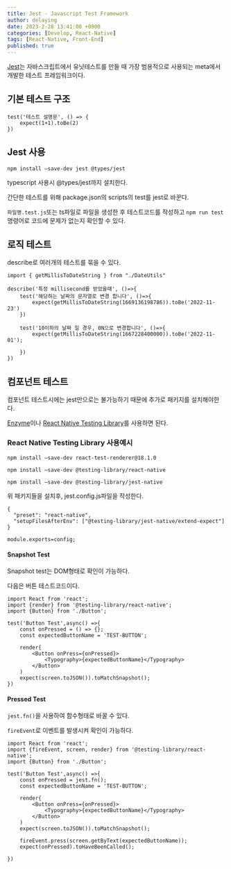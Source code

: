 ```yaml
---
title: Jest - Javascript Test Framework
author: delaying
date: 2023-2-28 13:41:00 +0900
categories: [Develop, React-Native]
tags: [React-Native, Front-End]
published: true
---
```


[Jest](https://jestjs.io/docs/getting-started)는 자바스크립트에서 유닛테스트를 만들 때 가장 범용적으로 사용되는 meta에서 개발한 테스트 프레임워크이다.

## 기본 테스트 구조

```
test('테스트 설명문', () => {
	expect(1+1).toBe(2)
})
```

## Jest 사용

`npm install —save-dev jest @types/jest`

typescript 사용시 @types/jest까지 설치한다.

간단한 테스트를 위해 package.json의 scripts의 test를 jest로 바꾼다.

`파일명.test.js`또는 ts파일로 파일을 생성한 후 테스트코드를 작성하고 `npm run test`명령어로 코드에 문제가 없는지 확인할 수 있다.

## 로직 테스트

describe로 여러개의 테스트를 묶을 수 있다.

```
import { getMillisToDateString } from "./DateUtils"

describe('특정 millisecond를 받았을때', ()=>{
    test('해당하는 날짜의 문자열로 변경 합니다', ()=>{
        expect(getMillisToDateString(1669136198786)).toBe('2022-11-23')
    })

    test('10이하의 날짜 일 경우, 0N으로 변경합니다', ()=>{
        expect(getMillisToDateString(1667228400000)).toBe('2022-11-01');

    })
})
```

## 컴포넌트 테스트

컴포넌트 테스트시에는 jest만으로는 불가능하기 때문에 추가로 패키지를 설치해야한다.

[Enzyme](https://www.npmjs.com/package/jest-enzyme)이나 [React Native Testing Library](https://callstack.github.io/react-native-testing-library/docs/getting-started)를 사용하면 된다.

### React Native Testing Library 사용예시

`npm install —save-dev react-test-renderer@18.1.0`

`npm install —save-dev @testing-library/react-native`

`npm install —save-dev @testing-library/jest-native`

위 패키지들을 설치후, jest.config.js파일을 작성한다.

```
{
  "preset": "react-native",
  "setupFilesAfterEnv": ["@testing-library/jest-native/extend-expect"]
}

module.exports=config;
```

#### Snapshot Test

Snapshot test는 DOM형태로 확인이 가능하다.

다음은 버튼 테스트코드이다.

```
import React from 'react';
import {render} from '@testing-library/react-native';
import {Button} from './Button';

test('Button Test',async() =>{
	const onPressed = () => {};
	const expectedButtonName = 'TEST-BUTTON';

	render{
		<Button onPress={onPressed}>
			<Typography>{expectedButtonName}</Typography>
		</Button>
	)
	expect(screen.toJSON()).toMatchSnapshot();
})
```

#### Pressed Test

`jest.fn()`을 사용하여 함수형태로 바꿀 수 있다.

`fireEvent`로 이벤트를 발생시켜 확인이 가능하다.

```
import React from 'react';
import {fireEvent, screen, render} from '@testing-library/react-native';
import {Button} from './Button';

test('Button Test',async() =>{
	const onPressed = jest.fn();
	const expectedButtonName = 'TEST-BUTTON';

	render{
		<Button onPress={onPressed}>
			<Typography>{expectedButtonName}</Typography>
		</Button>
	)
	expect(screen.toJSON()).toMatchSnapshot();

	fireEvent.press(screen.getByText(expectedButtonName));
	expect(onPressed).toHaveBeenCalled();

})
```
